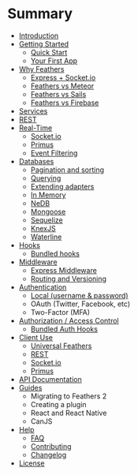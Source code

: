 # Summary

* [Introduction](readme.md)
* [Getting Started](getting-started/readme.md)
   * [Quick Start](getting-started/quick-start.md)
   * [Your First App](getting-started/your-first-app/readme.md)
* [Why Feathers](why/readme.md)
   * [Express + Socket.io](why/express-socketio.md)
   * [Feathers vs Meteor](why/meteor.md)
   * [Feathers vs Sails](why/sails.md)
   * [Feathers vs Firebase](why/firebase.md)
* [Services](services/readme.md)
* [REST](rest/readme.md)
* [Real-Time](real-time/readme.md)
   * [Socket.io](real-time/socket-io.md)
   * [Primus](real-time/primus.md)
   * [Event Filtering](real-time/event-filtering.md)
* [Databases](databases/readme.md)
   * [Pagination and sorting](databases/pagination.md)
   * [Querying](databases/querying.md)
   * [Extending adapters](databases/extending.md)
   * [In Memory](databases/memory.md)
   * [NeDB](databases/nedb.md)
   * [Mongoose](databases/mongoose.md)
   * [Sequelize](databases/sequelize.md)
   * [KnexJS](databases/knexjs.md)
   * [Waterline](databases/waterline.md)
* [Hooks](hooks/readme.md)
   * [Bundled hooks](hooks/bundled.md)
* [Middleware](middleware/readme.md)
   * [Express Middleware](middleware/express.md)
   * [Routing and Versioning](middleware/routing.md)
* [Authentication](authentication/readme.md)
   * [Local (username & password)](authentication/local.md)
   * OAuth (Twitter, Facebook, etc)
   * Two-Factor (MFA)
* [Authorization / Access Control](authorization/readme.md)
   * [Bundled Auth Hooks](authorization/bundled-hooks.md)
* [Client Use](clients/readme.md)
   * [Universal Feathers](clients/feathers.md)
   * [REST](clients/rest.md)
   * [Socket.io](clients/socket-io.md)
   * [Primus](clients/primus.md)
* [API Documentation](api/readme.md)
* [Guides](guides/readme.md)
   * Migrating to Feathers 2
   * Creating a plugin
   * React and React Native
   * CanJS
* [Help](help/readme.md)
   * [FAQ](help/faq.md)
   * [Contributing](contributing.md)
   * [Changelog](changelog.md)
* [License](license.md)
